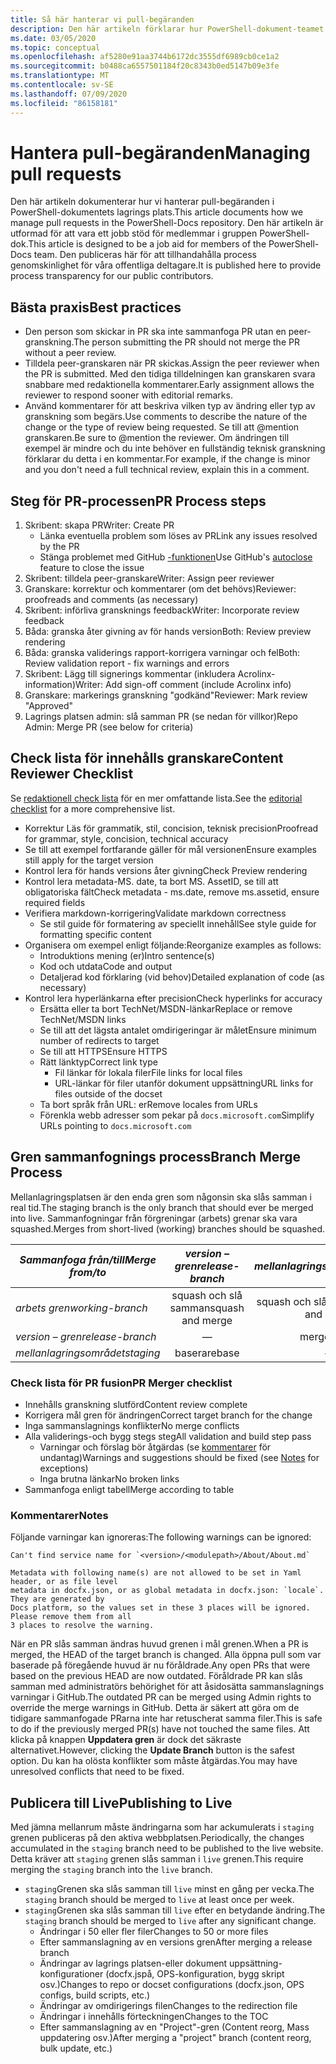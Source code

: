 ```yaml
---
title: Så här hanterar vi pull-begäranden
description: Den här artikeln förklarar hur PowerShell-dokument-teamet hanterar pull-begäranden.
ms.date: 03/05/2020
ms.topic: conceptual
ms.openlocfilehash: af5280e91aa3744b6172dc3555df6989cb0ce1a2
ms.sourcegitcommit: b0488ca6557501184f20c8343b0ed5147b09e3fe
ms.translationtype: MT
ms.contentlocale: sv-SE
ms.lasthandoff: 07/09/2020
ms.locfileid: "86158181"
---
```

# <a name="managing-pull-requests"></a><span data-ttu-id="46ddb-103">Hantera pull-begäranden</span><span class="sxs-lookup"><span data-stu-id="46ddb-103">Managing pull requests</span></span>

<span data-ttu-id="46ddb-104">Den här artikeln dokumenterar hur vi hanterar pull-begäranden i PowerShell-dokumentets lagrings plats.</span><span class="sxs-lookup"><span data-stu-id="46ddb-104">This article documents how we manage pull requests in the PowerShell-Docs repository.</span></span> <span data-ttu-id="46ddb-105">Den här artikeln är utformad för att vara ett jobb stöd för medlemmar i gruppen PowerShell-dok.</span><span class="sxs-lookup"><span data-stu-id="46ddb-105">This article is designed to be a job aid for members of the PowerShell-Docs team.</span></span> <span data-ttu-id="46ddb-106">Den publiceras här för att tillhandahålla process genomskinlighet för våra offentliga deltagare.</span><span class="sxs-lookup"><span data-stu-id="46ddb-106">It is published here to provide process transparency for our public contributors.</span></span>

## <a name="best-practices"></a><span data-ttu-id="46ddb-107">Bästa praxis</span><span class="sxs-lookup"><span data-stu-id="46ddb-107">Best practices</span></span>

- <span data-ttu-id="46ddb-108">Den person som skickar in PR ska inte sammanfoga PR utan en peer-granskning.</span><span class="sxs-lookup"><span data-stu-id="46ddb-108">The person submitting the PR should not merge the PR without a peer review.</span></span>
- <span data-ttu-id="46ddb-109">Tilldela peer-granskaren när PR skickas.</span><span class="sxs-lookup"><span data-stu-id="46ddb-109">Assign the peer reviewer when the PR is submitted.</span></span> <span data-ttu-id="46ddb-110">Med den tidiga tilldelningen kan granskaren svara snabbare med redaktionella kommentarer.</span><span class="sxs-lookup"><span data-stu-id="46ddb-110">Early assignment allows the reviewer to respond sooner with editorial remarks.</span></span>
- <span data-ttu-id="46ddb-111">Använd kommentarer för att beskriva vilken typ av ändring eller typ av granskning som begärs.</span><span class="sxs-lookup"><span data-stu-id="46ddb-111">Use comments to describe the nature of the change or the type of review being requested.</span></span> <span data-ttu-id="46ddb-112">Se till att @mention granskaren.</span><span class="sxs-lookup"><span data-stu-id="46ddb-112">Be sure to @mention the reviewer.</span></span> <span data-ttu-id="46ddb-113">Om ändringen till exempel är mindre och du inte behöver en fullständig teknisk granskning förklarar du detta i en kommentar.</span><span class="sxs-lookup"><span data-stu-id="46ddb-113">For example, if the change is minor and you don't need a full technical review, explain this in a comment.</span></span>

## <a name="pr-process-steps"></a><span data-ttu-id="46ddb-114">Steg för PR-processen</span><span class="sxs-lookup"><span data-stu-id="46ddb-114">PR Process steps</span></span>

1. <span data-ttu-id="46ddb-115">Skribent: skapa PR</span><span class="sxs-lookup"><span data-stu-id="46ddb-115">Writer: Create PR</span></span>
   - <span data-ttu-id="46ddb-116">Länka eventuella problem som löses av PR</span><span class="sxs-lookup"><span data-stu-id="46ddb-116">Link any issues resolved by the PR</span></span>
   - <span data-ttu-id="46ddb-117">Stänga problemet med GitHub [-funktionen](https://help.github.com/en/articles/closing-issues-using-keywords)</span><span class="sxs-lookup"><span data-stu-id="46ddb-117">Use GitHub's [autoclose](https://help.github.com/en/articles/closing-issues-using-keywords) feature to close the issue</span></span>
1. <span data-ttu-id="46ddb-118">Skribent: tilldela peer-granskare</span><span class="sxs-lookup"><span data-stu-id="46ddb-118">Writer: Assign peer reviewer</span></span>
1. <span data-ttu-id="46ddb-119">Granskare: korrektur och kommentarer (om det behövs)</span><span class="sxs-lookup"><span data-stu-id="46ddb-119">Reviewer: proofreads and comments (as necessary)</span></span>
1. <span data-ttu-id="46ddb-120">Skribent: införliva gransknings feedback</span><span class="sxs-lookup"><span data-stu-id="46ddb-120">Writer: Incorporate review feedback</span></span>
1. <span data-ttu-id="46ddb-121">Båda: granska åter givning av för hands version</span><span class="sxs-lookup"><span data-stu-id="46ddb-121">Both: Review preview rendering</span></span>
1. <span data-ttu-id="46ddb-122">Båda: granska validerings rapport-korrigera varningar och fel</span><span class="sxs-lookup"><span data-stu-id="46ddb-122">Both: Review validation report - fix warnings and errors</span></span>
1. <span data-ttu-id="46ddb-123">Skribent: Lägg till signerings kommentar (inkludera Acrolinx-information)</span><span class="sxs-lookup"><span data-stu-id="46ddb-123">Writer: Add sign-off comment (include Acrolinx info)</span></span>
1. <span data-ttu-id="46ddb-124">Granskare: markerings granskning "godkänd"</span><span class="sxs-lookup"><span data-stu-id="46ddb-124">Reviewer: Mark review "Approved"</span></span>
1. <span data-ttu-id="46ddb-125">Lagrings platsen admin: slå samman PR (se nedan för villkor)</span><span class="sxs-lookup"><span data-stu-id="46ddb-125">Repo Admin: Merge PR (see below for criteria)</span></span>

## <a name="content-reviewer-checklist"></a><span data-ttu-id="46ddb-126">Check lista för innehålls granskare</span><span class="sxs-lookup"><span data-stu-id="46ddb-126">Content Reviewer Checklist</span></span>

<span data-ttu-id="46ddb-127">Se [redaktionell check lista](editorial-checklist.md) för en mer omfattande lista.</span><span class="sxs-lookup"><span data-stu-id="46ddb-127">See the [editorial checklist](editorial-checklist.md) for a more comprehensive list.</span></span>

- <span data-ttu-id="46ddb-128">Korrektur Läs för grammatik, stil, concision, teknisk precision</span><span class="sxs-lookup"><span data-stu-id="46ddb-128">Proofread for grammar, style, concision, technical accuracy</span></span>
- <span data-ttu-id="46ddb-129">Se till att exempel fortfarande gäller för mål versionen</span><span class="sxs-lookup"><span data-stu-id="46ddb-129">Ensure examples still apply for the target version</span></span>
- <span data-ttu-id="46ddb-130">Kontrol lera för hands versions åter givning</span><span class="sxs-lookup"><span data-stu-id="46ddb-130">Check Preview rendering</span></span>
- <span data-ttu-id="46ddb-131">Kontrol lera metadata-MS. date, ta bort MS. AssetID, se till att obligatoriska fält</span><span class="sxs-lookup"><span data-stu-id="46ddb-131">Check metadata - ms.date, remove ms.assetid, ensure required fields</span></span>
- <span data-ttu-id="46ddb-132">Verifiera markdown-korrigering</span><span class="sxs-lookup"><span data-stu-id="46ddb-132">Validate markdown correctness</span></span>
  - <span data-ttu-id="46ddb-133">Se stil guide för formatering av speciellt innehåll</span><span class="sxs-lookup"><span data-stu-id="46ddb-133">See style guide for formatting specific content</span></span>
- <span data-ttu-id="46ddb-134">Organisera om exempel enligt följande:</span><span class="sxs-lookup"><span data-stu-id="46ddb-134">Reorganize examples as follows:</span></span>
  - <span data-ttu-id="46ddb-135">Introduktions mening (er)</span><span class="sxs-lookup"><span data-stu-id="46ddb-135">Intro sentence(s)</span></span>
  - <span data-ttu-id="46ddb-136">Kod och utdata</span><span class="sxs-lookup"><span data-stu-id="46ddb-136">Code and output</span></span>
  - <span data-ttu-id="46ddb-137">Detaljerad kod förklaring (vid behov)</span><span class="sxs-lookup"><span data-stu-id="46ddb-137">Detailed explanation of code (as necessary)</span></span>
- <span data-ttu-id="46ddb-138">Kontrol lera hyperlänkarna efter precision</span><span class="sxs-lookup"><span data-stu-id="46ddb-138">Check hyperlinks for accuracy</span></span>
  - <span data-ttu-id="46ddb-139">Ersätta eller ta bort TechNet/MSDN-länkar</span><span class="sxs-lookup"><span data-stu-id="46ddb-139">Replace or remove TechNet/MSDN links</span></span>
  - <span data-ttu-id="46ddb-140">Se till att det lägsta antalet omdirigeringar är målet</span><span class="sxs-lookup"><span data-stu-id="46ddb-140">Ensure minimum number of redirects to target</span></span>
  - <span data-ttu-id="46ddb-141">Se till att HTTPS</span><span class="sxs-lookup"><span data-stu-id="46ddb-141">Ensure HTTPS</span></span>
  - <span data-ttu-id="46ddb-142">Rätt länktyp</span><span class="sxs-lookup"><span data-stu-id="46ddb-142">Correct link type</span></span>
    - <span data-ttu-id="46ddb-143">Fil länkar för lokala filer</span><span class="sxs-lookup"><span data-stu-id="46ddb-143">File links for local files</span></span>
    - <span data-ttu-id="46ddb-144">URL-länkar för filer utanför dokument uppsättning</span><span class="sxs-lookup"><span data-stu-id="46ddb-144">URL links for files outside of the docset</span></span>
  - <span data-ttu-id="46ddb-145">Ta bort språk från URL: er</span><span class="sxs-lookup"><span data-stu-id="46ddb-145">Remove locales from URLs</span></span>
  - <span data-ttu-id="46ddb-146">Förenkla webb adresser som pekar på `docs.microsoft.com`</span><span class="sxs-lookup"><span data-stu-id="46ddb-146">Simplify URLs pointing to `docs.microsoft.com`</span></span>

## <a name="branch-merge-process"></a><span data-ttu-id="46ddb-147">Gren sammanfognings process</span><span class="sxs-lookup"><span data-stu-id="46ddb-147">Branch Merge Process</span></span>

<span data-ttu-id="46ddb-148">Mellanlagringsplatsen är den enda gren som någonsin ska slås samman i real tid.</span><span class="sxs-lookup"><span data-stu-id="46ddb-148">The staging branch is the only branch that should ever be merged into live.</span></span> <span data-ttu-id="46ddb-149">Sammanfogningar från förgreningar (arbets) grenar ska vara squashed.</span><span class="sxs-lookup"><span data-stu-id="46ddb-149">Merges from short-lived (working) branches should be squashed.</span></span>

| <span data-ttu-id="46ddb-150">*Sammanfoga från/till*</span><span class="sxs-lookup"><span data-stu-id="46ddb-150">*Merge from/to*</span></span>  | <span data-ttu-id="46ddb-151">*version – gren*</span><span class="sxs-lookup"><span data-stu-id="46ddb-151">*release-branch*</span></span> | <span data-ttu-id="46ddb-152">*mellanlagringsområdet*</span><span class="sxs-lookup"><span data-stu-id="46ddb-152">*staging*</span></span>        | <span data-ttu-id="46ddb-153">*realtidsinformation*</span><span class="sxs-lookup"><span data-stu-id="46ddb-153">*live*</span></span>      |
| ---------------- |:----------------:|:----------------:|:-----------:|
| <span data-ttu-id="46ddb-154">*arbets gren*</span><span class="sxs-lookup"><span data-stu-id="46ddb-154">*working-branch*</span></span> | <span data-ttu-id="46ddb-155">squash och slå samman</span><span class="sxs-lookup"><span data-stu-id="46ddb-155">squash and merge</span></span> | <span data-ttu-id="46ddb-156">squash och slå samman</span><span class="sxs-lookup"><span data-stu-id="46ddb-156">squash and merge</span></span> | <span data-ttu-id="46ddb-157">Inte tillåtet</span><span class="sxs-lookup"><span data-stu-id="46ddb-157">Not allowed</span></span> |
| <span data-ttu-id="46ddb-158">*version – gren*</span><span class="sxs-lookup"><span data-stu-id="46ddb-158">*release-branch*</span></span> | &mdash;          | <span data-ttu-id="46ddb-159">merge</span><span class="sxs-lookup"><span data-stu-id="46ddb-159">merge</span></span>            | <span data-ttu-id="46ddb-160">Inte tillåtet</span><span class="sxs-lookup"><span data-stu-id="46ddb-160">Not allowed</span></span> |
| <span data-ttu-id="46ddb-161">*mellanlagringsområdet*</span><span class="sxs-lookup"><span data-stu-id="46ddb-161">*staging*</span></span>        | <span data-ttu-id="46ddb-162">basera</span><span class="sxs-lookup"><span data-stu-id="46ddb-162">rebase</span></span>           | &mdash;          | <span data-ttu-id="46ddb-163">merge</span><span class="sxs-lookup"><span data-stu-id="46ddb-163">merge</span></span>       |

### <a name="pr-merger-checklist"></a><span data-ttu-id="46ddb-164">Check lista för PR fusion</span><span class="sxs-lookup"><span data-stu-id="46ddb-164">PR Merger checklist</span></span>

- <span data-ttu-id="46ddb-165">Innehålls granskning slutförd</span><span class="sxs-lookup"><span data-stu-id="46ddb-165">Content review complete</span></span>
- <span data-ttu-id="46ddb-166">Korrigera mål gren för ändringen</span><span class="sxs-lookup"><span data-stu-id="46ddb-166">Correct target branch for the change</span></span>
- <span data-ttu-id="46ddb-167">Inga sammanslagnings konflikter</span><span class="sxs-lookup"><span data-stu-id="46ddb-167">No merge conflicts</span></span>
- <span data-ttu-id="46ddb-168">Alla validerings-och bygg stegs steg</span><span class="sxs-lookup"><span data-stu-id="46ddb-168">All validation and build step pass</span></span>
  - <span data-ttu-id="46ddb-169">Varningar och förslag bör åtgärdas (se [kommentarer](#notes) för undantag)</span><span class="sxs-lookup"><span data-stu-id="46ddb-169">Warnings and suggestions should be fixed (see [Notes](#notes) for exceptions)</span></span>
  - <span data-ttu-id="46ddb-170">Inga brutna länkar</span><span class="sxs-lookup"><span data-stu-id="46ddb-170">No broken links</span></span>
- <span data-ttu-id="46ddb-171">Sammanfoga enligt tabell</span><span class="sxs-lookup"><span data-stu-id="46ddb-171">Merge according to table</span></span>

### <a name="notes"></a><span data-ttu-id="46ddb-172">Kommentarer</span><span class="sxs-lookup"><span data-stu-id="46ddb-172">Notes</span></span>

<span data-ttu-id="46ddb-173">Följande varningar kan ignoreras:</span><span class="sxs-lookup"><span data-stu-id="46ddb-173">The following warnings can be ignored:</span></span>

```
Can't find service name for `<version>/<modulepath>/About/About.md`
```

```
Metadata with following name(s) are not allowed to be set in Yaml header, or as file level
metadata in docfx.json, or as global metadata in docfx.json: `locale`. They are generated by
Docs platform, so the values set in these 3 places will be ignored. Please remove them from all
3 places to resolve the warning.
```

<span data-ttu-id="46ddb-174">När en PR slås samman ändras huvud grenen i mål grenen.</span><span class="sxs-lookup"><span data-stu-id="46ddb-174">When a PR is merged, the HEAD of the target branch is changed.</span></span> <span data-ttu-id="46ddb-175">Alla öppna pull som var baserade på föregående huvud är nu föråldrade.</span><span class="sxs-lookup"><span data-stu-id="46ddb-175">Any open PRs that were based on the previous HEAD are now outdated.</span></span> <span data-ttu-id="46ddb-176">Föråldrade PR kan slås samman med administratörs behörighet för att åsidosätta sammanslagnings varningar i GitHub.</span><span class="sxs-lookup"><span data-stu-id="46ddb-176">The outdated PR can be merged using Admin rights to override the merge warnings in GitHub.</span></span> <span data-ttu-id="46ddb-177">Detta är säkert att göra om de tidigare sammanfogade PRarna inte har retuscherat samma filer.</span><span class="sxs-lookup"><span data-stu-id="46ddb-177">This is safe to do if the previously merged PR(s) have not touched the same files.</span></span> <span data-ttu-id="46ddb-178">Att klicka på knappen **Uppdatera gren** är dock det säkraste alternativet.</span><span class="sxs-lookup"><span data-stu-id="46ddb-178">However, clicking the **Update Branch** button is the safest option.</span></span> <span data-ttu-id="46ddb-179">Du kan ha olösta konflikter som måste åtgärdas.</span><span class="sxs-lookup"><span data-stu-id="46ddb-179">You may have unresolved conflicts that need to be fixed.</span></span>

## <a name="publishing-to-live"></a><span data-ttu-id="46ddb-180">Publicera till Live</span><span class="sxs-lookup"><span data-stu-id="46ddb-180">Publishing to Live</span></span>

<span data-ttu-id="46ddb-181">Med jämna mellanrum måste ändringarna som har ackumulerats i `staging` grenen publiceras på den aktiva webbplatsen.</span><span class="sxs-lookup"><span data-stu-id="46ddb-181">Periodically, the changes accumulated in the `staging` branch need to be published to the live website.</span></span> <span data-ttu-id="46ddb-182">Detta kräver att `staging` grenen slås samman i `live` grenen.</span><span class="sxs-lookup"><span data-stu-id="46ddb-182">This require merging the `staging` branch into the `live` branch.</span></span>

- <span data-ttu-id="46ddb-183">`staging`Grenen ska slås samman till `live` minst en gång per vecka.</span><span class="sxs-lookup"><span data-stu-id="46ddb-183">The `staging` branch should be merged to `live` at least once per week.</span></span>
- <span data-ttu-id="46ddb-184">`staging`Grenen ska slås samman till `live` efter en betydande ändring.</span><span class="sxs-lookup"><span data-stu-id="46ddb-184">The `staging` branch should be merged to `live` after any significant change.</span></span>
  - <span data-ttu-id="46ddb-185">Ändringar i 50 eller fler filer</span><span class="sxs-lookup"><span data-stu-id="46ddb-185">Changes to 50 or more files</span></span>
  - <span data-ttu-id="46ddb-186">Efter sammanslagning av en versions gren</span><span class="sxs-lookup"><span data-stu-id="46ddb-186">After merging a release branch</span></span>
  - <span data-ttu-id="46ddb-187">Ändringar av lagrings platsen-eller dokument uppsättning-konfigurationer (docfx.jspå, OPS-konfiguration, bygg skript osv.)</span><span class="sxs-lookup"><span data-stu-id="46ddb-187">Changes to repo or docset configurations (docfx.json, OPS configs, build scripts, etc.)</span></span>
  - <span data-ttu-id="46ddb-188">Ändringar av omdirigerings filen</span><span class="sxs-lookup"><span data-stu-id="46ddb-188">Changes to the redirection file</span></span>
  - <span data-ttu-id="46ddb-189">Ändringar i innehålls förteckningen</span><span class="sxs-lookup"><span data-stu-id="46ddb-189">Changes to the TOC</span></span>
  - <span data-ttu-id="46ddb-190">Efter sammanslagning av en "Project"-gren (Content reorg, Mass uppdatering osv.)</span><span class="sxs-lookup"><span data-stu-id="46ddb-190">After merging a "project" branch (content reorg, bulk update, etc.)</span></span>
